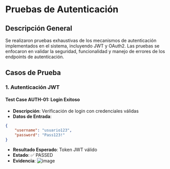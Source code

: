 # Pruebas de Autenticación
## Descripción General
Se realizaron pruebas exhaustivas de los mecanismos de autenticación implementados en el sistema, incluyendo JWT y OAuth2. Las pruebas se enfocaron en validar la seguridad, funcionalidad y manejo de errores de los endpoints de autenticación.
## Casos de Prueba
### 1. Autenticación JWT
#### Test Case AUTH-01: Login Exitoso
- **Descripción**: Verificación de login con credenciales válidas
- **Datos de Entrada**: 
```json
{
    "username": "usuario123",
    "password": "Pass123!"
}
```
- **Resultado Esperado**: Token JWT válido
- **Estado**: ✅ PASSED
- **Evidencia**:
  ![image](https://github.com/user-attachments/assets/3af6a09b-25e7-484c-97e7-5be5fd27f72f)

